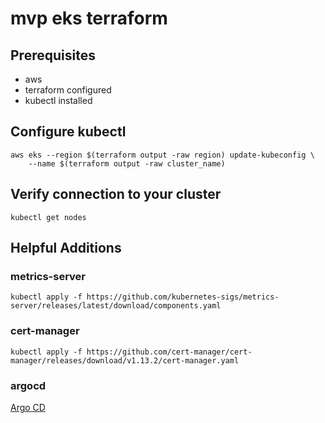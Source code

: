 # mvp eks terraform
## Prerequisites
* aws
* terraform configured
* kubectl installed
  
## Configure kubectl
```
aws eks --region $(terraform output -raw region) update-kubeconfig \
    --name $(terraform output -raw cluster_name)
```
## Verify connection to your cluster
```
kubectl get nodes
```
## Helpful Additions
### metrics-server
```
kubectl apply -f https://github.com/kubernetes-sigs/metrics-server/releases/latest/download/components.yaml
```
### cert-manager
```
kubectl apply -f https://github.com/cert-manager/cert-manager/releases/download/v1.13.2/cert-manager.yaml
```
### argocd
[Argo CD](https://argo-cd.readthedocs.io/en/stable/getting_started/)